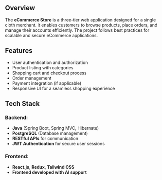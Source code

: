 ## Overview
The **eCommerce Store** is a three-tier web application designed for a single cloth merchant. It enables customers to browse products, place orders, and manage their accounts efficiently. The project follows best practices for scalable and secure eCommerce applications.

## Features
- User authentication and authorization
- Product listing with categories
- Shopping cart and checkout process
- Order management
- Payment integration (if applicable)
- Responsive UI for a seamless shopping experience

## Tech Stack
### Backend:
- **Java** (Spring Boot, Spring MVC, Hibernate)
- **PostgreSQL** (Database management)
- **RESTful APIs** for communication
- **JWT Authentication** for secure user sessions

### Frontend:
- **React.js**, **Redux**, **Tailwind CSS**
- **Frontend developed with AI support**

  
